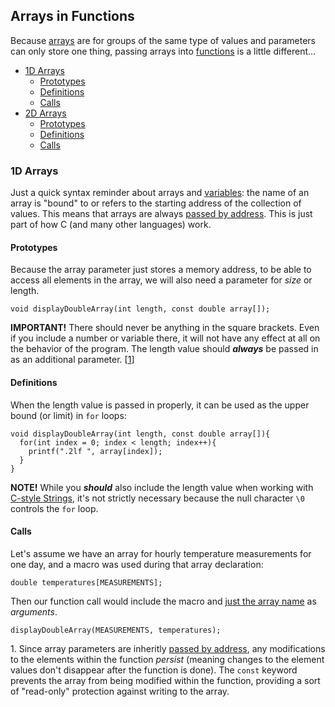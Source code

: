 <h2>Arrays in Functions</h2>
<p>Because <a href="https://erinkeith.github.io/135/topics/arrays#behavior">arrays</a> are for groups of the same type of values and parameters can only store one thing, passing arrays into <a href="https://erinkeith.github.io/135/topics/functions#definition">functions</a> is a little different...</p>
<ul>
    <li><a href="#1D">1D Arrays</a>
    <ul><li><a href="#1prototype">Prototypes</a></li>
        <li><a href="#1definition">Definitions</a></li>
        <li><a href="#1call">Calls</a></li>
    </ul></li>
    <li><a href="#2D">2D Arrays</a>
    <ul><li><a href="#2prototype">Prototypes</a></li>
        <li><a href="#2definition">Definitions</a></li>
        <li><a href="#2call">Calls</a></li>
    </ul></li>
</ul>
<h3><a name="1D">1D Arrays</a></h3>
<p>
  Just a quick syntax reminder about arrays and <a href="https://erinkeith.github.io/135/topics/variables#behavior">variables</a>: the name of an array is "bound" to or refers to the starting address of the collection of values. This means that arrays are always <a href="https://erinkeith.github.io/135/topics/pass_by_address">passed by address</a>. This is just part of how C (and many other languages) work.
</p>
<h4><a name="1prototype">Prototypes</a></h4>
<p>
  Because the array parameter just stores a memory address, to be able to access all elements in the array, we will also need a parameter for <em>size</em> or length. </pre>
<pre><code>void displayDoubleArray(int length, const double array[]);</code></pre>
</p>
<p>
  <strong>IMPORTANT!</strong> There should never be anything in the square brackets. Even if you include a number or variable there, it will not have any effect at all on the behavior of the program. The length value should <strong><em>always</em></strong> be passed in as an additional parameter. [<a href="#const">1</a>]
</p>
<h4><a name="1definition">Definitions</a></h4>
<p>
  When the length value is passed in properly, it can be used as the upper bound (or limit) in <code>for</code> loops:
<pre><code>void displayDoubleArray(int length, const double array[]){
  for(int index = 0; index < length; index++){
    printf(".2lf ", array[index]);
  }
}</code></pre>
</p>
<p>
  <strong>NOTE!</strong> While you <strong><em>should</em></strong> also include the length value when working with <a href="https://erinkeith.github.io/135/topics/strings">C-style Strings</a>, it's not strictly necessary because the null character <code>\0</code> controls the <code>for</code> loop.
</p>
<h4><a name="1call">Calls</a></h4>
<p>
  Let's assume we have an array for hourly temperature measurements for one day, and a macro was used during that array declaration:
<pre><code>double temperatures[MEASUREMENTS];</code></pre>
</p>
<p>
  Then our function call would include the macro and <u>just the array name</u> as <em>arguments</em>.
<pre><code>displayDoubleArray(MEASUREMENTS, temperatures);</code></pre>
</p>

<a name="const">1</a>. Since array parameters are inheritly <a href="https://erinkeith.github.io/135/topics/pass_by_address">passed by address</a>, any modifications to the elements within the function <em>persist</em> (meaning changes to the element values don't disappear after the function is done). The <code>const</code> keyword prevents the array from being modified within the function, providing a sort of "read-only" protection against writing to the array.<br>
